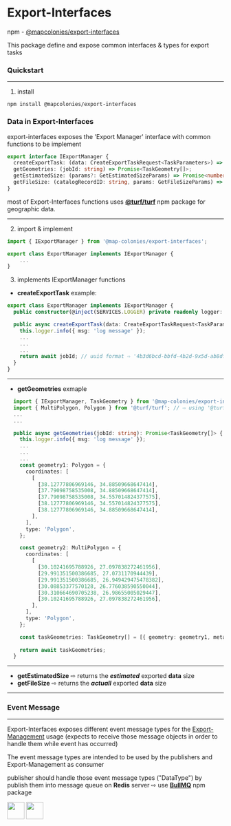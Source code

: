 # Export-Interfaces
npm - [@mapcolonies/export-interfaces](https://www.npmjs.com/package/@map-colonies/export-interfaces)

This package define and expose common interfaces & types for export tasks

### Quickstart
---
1. install
```
npm install @mapcolonies/export-interfaces
```

### Data in Export-Interfaces
export-interfaces exposes the 'Export Manager' interface with common functions to be implement
```typescript
export interface IExportManager {
  createExportTask: (data: CreateExportTaskRequest<TaskParameters>) => Promise<CrateExportTaskResponse>;
  getGeometries: (jobId: string) => Promise<TaskGeometry[]>;
  getEstimatedSize: (params?: GetEstimatedSizeParams) => Promise<number>;
  getFileSize: (catalogRecordID: string, params: GetFileSizeParams) => Promise<number>;
}
```
most of Export-Interfaces functions uses **[@turf/turf](https://www.npmjs.com/package/@turf/turf)** npm package for geographic data.

---

2. import & implement

```typescript
import { IExportManager } from '@map-colonies/export-interfaces';

export class ExportManager implements IExportManager {
    ...
}
```

3. implements IExportManager functions

- **createExportTask** example:
```typescript
export class ExportManager implements IExportManager {
  public constructor(@inject(SERVICES.LOGGER) private readonly logger: Logger) {}

  public async createExportTask(data: CreateExportTaskRequest<TaskParameters>): Promise<CreateExportTaskResponse> {
    this.logger.info({ msg: 'log message' });
    ...
    ...
    ...
    return await jobId; // uuid format ⇨ '4b3d6bcd-bbfd-4b2d-9x5d-ab8dfbdd4be4'
  }
}
```

---

- **getGeometries** exmaple
```typescript
  import { IExportManager, TaskGeometry } from '@map-colonies/export-interfaces';
  import { MultiPolygon, Polygon } from '@turf/turf'; // ⇨ using '@turf/turf' npm package for Geometry type
  ...
  ...

  public async getGeometries(jobId: string): Promise<TaskGeometry[]> {
    this.logger.info({ msg: 'log message' });
    ...
    ...
    ...
    const geometry1: Polygon = {
      coordinates: [
        [
          [38.12777806969146, 34.88509668647414],
          [37.79098758535008, 34.88509668647414],
          [37.79098758535008, 34.557014824377575],
          [38.12777806969146, 34.557014824377575],
          [38.12777806969146, 34.88509668647414],
        ],
      ],
      type: 'Polygon',
    };

    const geometry2: MultiPolygon = {
      coordinates: [
        [
          [30.10241695788926, 27.097838272461956],
          [29.991351500386685, 27.0731170944439],
          [29.991351500386685, 26.949429475478382],
          [30.08853377570128, 26.776038590550044],
          [30.310664690705238, 26.98655005029447],
          [30.10241695788926, 27.097838272461956],
        ],
      ],
      type: 'Polygon',
    };

    const taskGeometries: TaskGeometry[] = [{ geometry: geometry1, metadata: { maxRes: 0.732 } }, { geometry2 }]; // ⇨ 'metadata' is optional here
    
    return await taskGeometries;
  }
```

---

- **getEstimatedSize** ⇨ returns the ***estimated*** exported **data** size
- **getFileSize** ⇨ returns the ***actuall*** exported **data** size
---

### Event Message
---
Export-Interfaces exposes different event message types for the [Export-Management](https://github.com/MapColonies/export-management) usage (expects to receive those message objects in order to handle them while event has occurred)

The event message types are intended to be used by the publishers and Export-Management as consumer

publisher should handle those event message types ("DataType") by publish them into message queue on **Redis** server ⇨ use **[BullMQ](https://github.com/taskforcesh/bullmq)** npm package 


<a href="https://github.com/taskforcesh/bullmq"> <img src="https://user-images.githubusercontent.com/95200/143832033-32e868df-f3b0-4251-97fb-c64809a43d36.png" height="40" /><a> <img src="https://upload.wikimedia.org/wikipedia/en/6/6b/Redis_Logo.svg" height="40" />


